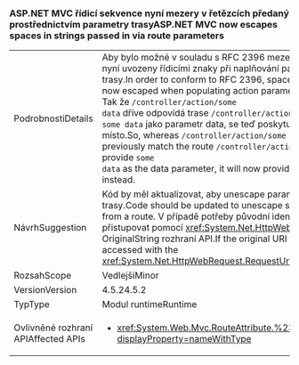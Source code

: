 ### <a name="aspnet-mvc-now-escapes-spaces-in-strings-passed-in-via-route-parameters"></a><span data-ttu-id="58ac4-101">ASP.NET MVC řídicí sekvence nyní mezery v řetězcích předaný prostřednictvím parametry trasy</span><span class="sxs-lookup"><span data-stu-id="58ac4-101">ASP.NET MVC now escapes spaces in strings passed in via route parameters</span></span>

|   |   |
|---|---|
|<span data-ttu-id="58ac4-102">Podrobnosti</span><span class="sxs-lookup"><span data-stu-id="58ac4-102">Details</span></span>|<span data-ttu-id="58ac4-103">Aby bylo možné v souladu s RFC 2396 mezery v trasy cesty jsou nyní uvozeny řídicími znaky při naplňování parametry akce z trasy.</span><span class="sxs-lookup"><span data-stu-id="58ac4-103">In order to conform to RFC 2396, spaces in route paths are now escaped when populating action parameters from a route.</span></span> <span data-ttu-id="58ac4-104">Tak že <code>/controller/action/some data</code> dříve odpovídá trase <code>/controller/action/{data}</code> a poskytují <code>some data</code> jako parametr data, se teď poskytují <code>some%20data</code> místo.</span><span class="sxs-lookup"><span data-stu-id="58ac4-104">So, whereas  <code>/controller/action/some data</code> would previously match the route <code>/controller/action/{data}</code> and provide <code>some data</code> as the data parameter, it will now provide <code>some%20data</code> instead.</span></span>|
|<span data-ttu-id="58ac4-105">Návrh</span><span class="sxs-lookup"><span data-stu-id="58ac4-105">Suggestion</span></span>|<span data-ttu-id="58ac4-106">Kód by měl aktualizovat, aby unescape parametry řetězce z trasy.</span><span class="sxs-lookup"><span data-stu-id="58ac4-106">Code should be updated to unescape string parameters from a route.</span></span> <span data-ttu-id="58ac4-107">V případě potřeby původní identifikátor URI lze přistupovat pomocí <xref:System.Net.HttpWebRequest.RequestUri>. OriginalString rozhraní API.</span><span class="sxs-lookup"><span data-stu-id="58ac4-107">If the original URI is needed, it can be accessed with the <xref:System.Net.HttpWebRequest.RequestUri>.OriginalString API.</span></span>|
|<span data-ttu-id="58ac4-108">Rozsah</span><span class="sxs-lookup"><span data-stu-id="58ac4-108">Scope</span></span>|<span data-ttu-id="58ac4-109">Vedlejší</span><span class="sxs-lookup"><span data-stu-id="58ac4-109">Minor</span></span>|
|<span data-ttu-id="58ac4-110">Version</span><span class="sxs-lookup"><span data-stu-id="58ac4-110">Version</span></span>|<span data-ttu-id="58ac4-111">4.5.2</span><span class="sxs-lookup"><span data-stu-id="58ac4-111">4.5.2</span></span>|
|<span data-ttu-id="58ac4-112">Typ</span><span class="sxs-lookup"><span data-stu-id="58ac4-112">Type</span></span>|<span data-ttu-id="58ac4-113">Modul runtime</span><span class="sxs-lookup"><span data-stu-id="58ac4-113">Runtime</span></span>|
|<span data-ttu-id="58ac4-114">Ovlivněné rozhraní API</span><span class="sxs-lookup"><span data-stu-id="58ac4-114">Affected APIs</span></span>|<ul><li><xref:System.Web.Mvc.RouteAttribute.%23ctor(System.String)?displayProperty=nameWithType></li></ul>|

